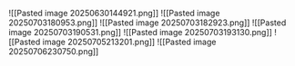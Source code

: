 ![[Pasted image 20250630144921.png]]
![[Pasted image 20250703180953.png]]
![[Pasted image 20250703182923.png]]
![[Pasted image 20250703190531.png]]
![[Pasted image 20250703193130.png]]
![[Pasted image 20250705213201.png]]
![[Pasted image 20250706230750.png]]